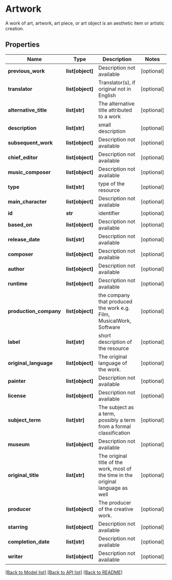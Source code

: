 # Artwork

A work of art, artwork, art piece, or art object is an aesthetic item or artistic creation.
## Properties
Name | Type | Description | Notes
------------ | ------------- | ------------- | -------------
**previous_work** | **list[object]** | Description not available | [optional] 
**translator** | **list[object]** | Translator(s), if original not in English | [optional] 
**alternative_title** | **list[str]** | The alternative title attributed to a work | [optional] 
**description** | **list[str]** | small description | [optional] 
**subsequent_work** | **list[object]** | Description not available | [optional] 
**chief_editor** | **list[object]** | Description not available | [optional] 
**music_composer** | **list[object]** | Description not available | [optional] 
**type** | **list[str]** | type of the resource | [optional] 
**main_character** | **list[object]** | Description not available | [optional] 
**id** | **str** | identifier | [optional] 
**based_on** | **list[object]** | Description not available | [optional] 
**release_date** | **list[str]** | Description not available | [optional] 
**composer** | **list[object]** | Description not available | [optional] 
**author** | **list[object]** | Description not available | [optional] 
**runtime** | **list[object]** | Description not available | [optional] 
**production_company** | **list[object]** | the company that produced the work e.g. Film, MusicalWork, Software | [optional] 
**label** | **list[str]** | short description of the resource | [optional] 
**original_language** | **list[object]** | The original language of the work. | [optional] 
**painter** | **list[object]** | Description not available | [optional] 
**license** | **list[object]** | Description not available | [optional] 
**subject_term** | **list[str]** | The subject as a term, possibly a term from a formal classification | [optional] 
**museum** | **list[object]** | Description not available | [optional] 
**original_title** | **list[str]** | The original title of the work, most of the time in the original language as well | [optional] 
**producer** | **list[object]** | The producer of the creative work. | [optional] 
**starring** | **list[object]** | Description not available | [optional] 
**completion_date** | **list[str]** | Description not available | [optional] 
**writer** | **list[object]** | Description not available | [optional] 

[[Back to Model list]](../README.md#documentation-for-models) [[Back to API list]](../README.md#documentation-for-api-endpoints) [[Back to README]](../README.md)


